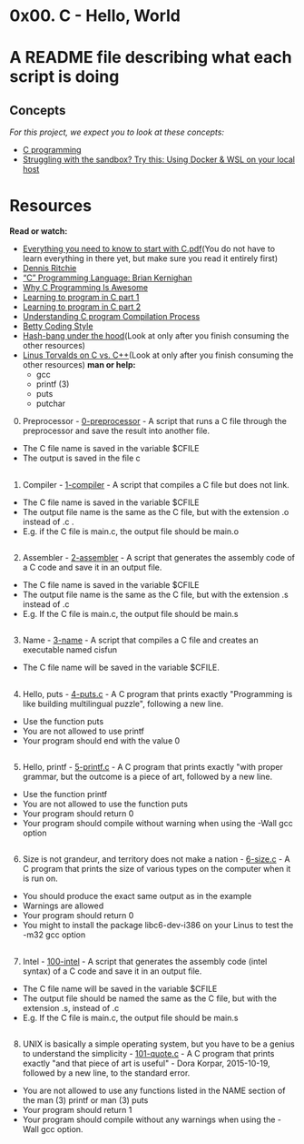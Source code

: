 # 0x00. C - Hello, World

# A README file describing what each script is doing

##

## Concepts
_For this project, we expect you to look at these concepts:_

* [C programming](https://s3.amazonaws.com/alx-intranet.hbtn.io/uploads/misc/2022/4/e0ccf91eec6b977a9e00ed384dc285df9c2772e3.pdf?X-Amz-Algorithm=AWS4-HMAC-SHA256&X-Amz-Credential=AKIARDDGGGOUSBVO6H7D%2F20240206%2Fus-east-1%2Fs3%2Faws4_request&X-Amz-Date=20240206T220826Z&X-Amz-Expires=86400&X-Amz-SignedHeaders=host&X-Amz-Signature=0d88cc870d8049523b78ee579af98bea0601e76b70f02e95bb6969cc273c2d2c)
* [Struggling with the sandbox? Try this: Using Docker & WSL on your local host](https://intranet.alxswe.com/concepts/100039)

##
# Resources
__Read or watch:__

 * [Everything you need to know to start with C.pdf](https://s3.amazonaws.com/alx-intranet.hbtn.io/uploads/misc/2022/4/e0ccf91eec6b977a9e00ed384dc285df9c2772e3.pdf?X-Amz-Algorithm=AWS4-HMAC-SHA256&X-Amz-Credential=AKIARDDGGGOUSBVO6H7D%2F20240206%2Fus-east-1%2Fs3%2Faws4_request&X-Amz-Date=20240206T224908Z&X-Amz-Expires=86400&X-Amz-SignedHeaders=host&X-Amz-Signature=da56e4a172ccde16efc5749d2dab1ce4c90da2d779cdcae74b7d919cf4013122)(You do not have to learn everything in there yet, but make sure you read it entirely first)
 * [Dennis Ritchie](https://en.wikipedia.org/wiki/Dennis_Ritchie)
 * [“C” Programming Language: Brian Kernighan](https://www.youtube.com/watch?v=de2Hsvxaf8M)
 * [Why C Programming Is Awesome](https://www.youtube.com/watch?v=smGalmxPVYc)
 * [Learning to program in C part 1](https://www.youtube.com/watch?v=rk2fK2IIiiQ)
 * [Learning to program in C part 2](https://www.youtube.com/watch?v=FwpP_MsZWnU)
 * [Understanding C program Compilation Process](https://www.youtube.com/watch?v=VDslRumKvRA)
 * [Betty Coding Style](https://github.com/alx-tools/Betty/wiki)
 * [Hash-bang under the hood](https://twitter.com/unix_byte/status/1024147947393495040?s=21)(Look at only after you finish consuming the other resources)
 * [Linus Torvalds on C vs. C++](https://harmful.cat-v.org/software/c++/linus)(Look at only after you finish consuming the other resources)
**man or help:**
    * gcc
    * printf (3)
    * puts
    * putchar

0. Preprocessor - [0-preprocessor](./0-preprocessor) - A script that runs a C file through the preprocessor and save the result into another file.
* The C file name is saved in the variable $CFILE
* The output is saved in the file c
##
1. Compiler - [1-compiler](./1-compiler) -  A script that compiles a C file but does not link.
* The C file name is saved in the variable $CFILE
* The output file name is the same as the C file, but with the extension .o instead of .c .
* E.g. if the C file is main.c, the output file should be main.o
##
2. Assembler - [2-assembler](./2-assembler) - A script that generates the assembly code of a C code and save it in an output file.
* The C file name is saved in the variable $CFILE
* The output file name is the same as the C file, but with the extension .s instead of .c
* E.g. If the C file is main.c, the output file should be main.s
##
3. Name - [3-name](./3-name) - A script that compiles a C file and creates an executable named cisfun
* The C file name will be saved in the variable $CFILE.
##
4. Hello, puts - [4-puts.c](./4-puts.c) - A C program that prints exactly "Programming is like building  multilingual puzzle", following a new line.
* Use the function puts
* You are not allowed to use printf
* Your program should end with the value 0
##
5. Hello, printf - [5-printf.c](./5-printf.c) - A C program that prints exactly "with proper grammar, but the outcome is a piece of art, followed by a new line.
* Use the function printf
* You are not allowed to use the function puts
* Your program should return 0
* Your program should compile without warning when using the -Wall gcc option
##
6. Size is not grandeur, and territory does not make a nation - [6-size.c](./6-size.c) - A C program that prints the size of various types on the computer when it is run on.
* You should produce the exact same output as in the example
* Warnings are allowed
* Your program should return 0
* You might to install the package libc6-dev-i386 on your Linus to test the -m32 gcc option
##
7. Intel - [100-intel](./100-intel) - A script that generates the assembly code (intel syntax) of a C code and save it in an output file.
* The C file name will be saved in the variable $CFILE
* The output file should be named the same as the C file, but with the extension .s, instead of .c
* E.g. If the C file is main.c, the output file should be main.s
##
8. UNIX is basically a simple operating system, but you have to be a genius to understand the simplicity - [101-quote.c](./101-quote.c) - A C program that prints exactly "and that piece of art is useful" - Dora Korpar, 2015-10-19, followed by a new line, to the standard error.
* You are not allowed to use any functions listed in the NAME section of the man (3) printf or man (3) puts
* Your program should return 1
* Your program should compile without any warnings when using the -Wall gcc option.

